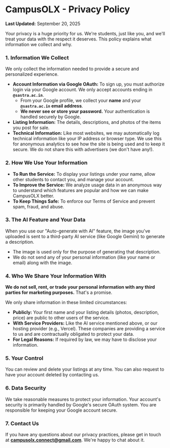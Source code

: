 # CampusOLX - Privacy Policy

**Last Updated:** September 20, 2025

Your privacy is a huge priority for us. We're students, just like you, and we'll treat your data with the respect it deserves. This policy explains what information we collect and why.

### 1. Information We Collect

We only collect the information needed to provide a secure and personalized experience.

*   **Account Information via Google OAuth:** To sign up, you must authorize login via your Google account. We only accept accounts ending in **`@sastra.ac.in`**.
    *   From your Google profile, we collect your **name** and your **`@sastra.ac.in` email address**.
    *   **We never see or store your password.** Your authentication is handled securely by Google.
*   **Listing Information:** The details, descriptions, and photos of the items you post for sale.
*   **Technical Information:** Like most websites, we may automatically log technical information like your IP address or browser type. We use this for anonymous analytics to see how the site is being used and to keep it secure. We do not share this with advertisers (we don't have any!).

### 2. How We Use Your Information

*   **To Run the Service:** To display your listings under your name, allow other students to contact you, and manage your account.
*   **To Improve the Service:** We analyze usage data in an anonymous way to understand which features are popular and how we can make CampusOLX better.
*   **To Keep Things Safe:** To enforce our Terms of Service and prevent spam, fraud, and abuse.

### 3. The AI Feature and Your Data

When you use our "Auto-generate with AI" feature, the image you've uploaded is sent to a third-party AI service (like Google Gemini) to generate a description.

*   The image is used only for the purpose of generating that description.
*   We do not send any of your personal information (like your name or email) along with the image.

### 4. Who We Share Your Information With

**We do not sell, rent, or trade your personal information with any third parties for marketing purposes.** That's a promise.

We only share information in these limited circumstances:
*   **Publicly:** Your first name and your listing details (photos, description, price) are public to other users of the service.
*   **With Service Providers:** Like the AI service mentioned above, or our hosting provider (e.g., Vercel). These companies are providing a service to us and are contractually obligated to protect your data.
*   **For Legal Reasons:** If required by law, we may have to disclose your information.

### 5. Your Control

You can review and delete your listings at any time. You can also request to have your account deleted by contacting us.

### 6. Data Security

We take reasonable measures to protect your information. Your account's security is primarily handled by Google's secure OAuth system. You are responsible for keeping your Google account secure.

### 7. Contact Us

If you have any questions about our privacy practices, please get in touch at **campusolx.connect@gmail.com**. We're happy to chat about it.